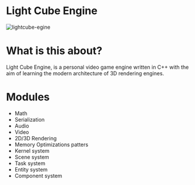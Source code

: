 # Light Cube Engine

![lightcube-egine](./resources/light_cube_logo.ico)

# What is this about?

Light Cube Engine, is a personal video game engine written in C++ with the aim of learning the modern architecture of 3D rendering engines.

# Modules

- Math
- Serialization
- Audio
- Video
- 2D/3D Rendering
- Memory Optimizations patters
- Kernel system
- Scene system
- Task system
- Entity system
- Component system




